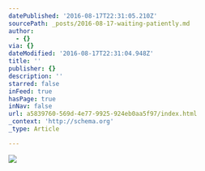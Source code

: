 ```yaml
---
datePublished: '2016-08-17T22:31:05.210Z'
sourcePath: _posts/2016-08-17-waiting-patiently.md
author:
  - {}
via: {}
dateModified: '2016-08-17T22:31:04.948Z'
title: ''
publisher: {}
description: ''
starred: false
inFeed: true
hasPage: true
inNav: false
url: a5839760-569d-4e77-9925-924eb0aa5f97/index.html
_context: 'http://schema.org'
_type: Article

---
```

![](https://the-grid-user-content.s3-us-west-2.amazonaws.com/93bfec2c-2223-4260-872c-2ce556a0b17f.jpg)